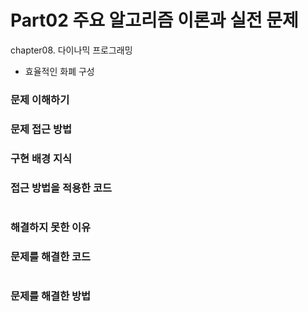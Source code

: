 # Part02 주요 알고리즘 이론과 실전 문제
chapter08. 다이나믹 프로그래밍
- 효율적인 화폐 구성

### 문제 이해하기


### 문제 접근 방법


### 구현 배경 지식


### 접근 방법을 적용한 코드
```python

```
### 해결하지 못한 이유


### 문제를 해결한 코드
```python

```

### 문제를 해결한 방법
